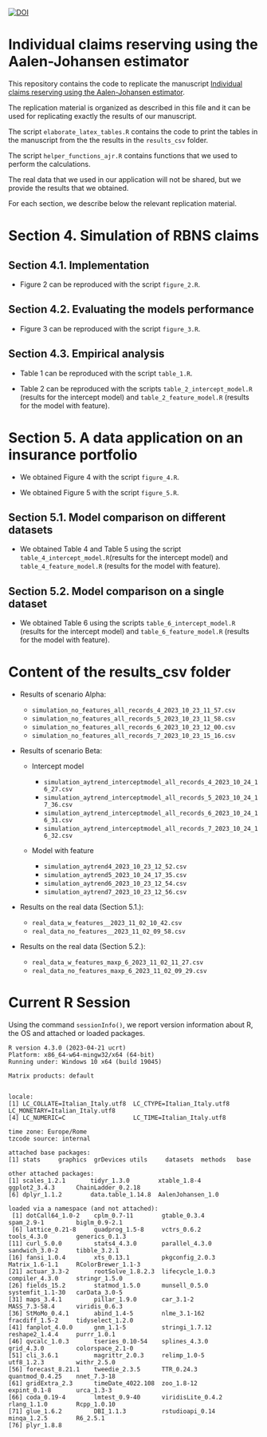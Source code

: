 [![DOI](https://zenodo.org/badge/691535587.svg)](https://zenodo.org/doi/10.5281/zenodo.10118895)

# Individual claims reserving using the Aalen-Johansen estimator

This repository contains the code to replicate the manuscript [Individual claims reserving using the Aalen-Johansen estimator](https://arxiv.org/5231629). 

The replication material is organized as described in this file and it can be used for replicating exactly the results of our manuscript.

The script `elaborate_latex_tables.R` contains the code to print the tables in the manuscript from the the results in the `results_csv` folder.

The script `helper_functions_ajr.R` contains functions that we used to perform the calculations.  

The real data that we used in our application will not be shared, but we provide the results that we obtained.

For each section, we describe below the relevant replication material. 

# Section 4. Simulation of RBNS claims

## Section 4.1. Implementation

- Figure 2 can be reproduced with the script `figure_2.R`.

## Section 4.2. Evaluating the models performance

- Figure 3 can be reproduced with the script `figure_3.R`.

## Section 4.3. Empirical analysis

- Table 1 can be reproduced with the script  `table_1.R`.

- Table 2 can be reproduced with the scripts `table_2_intercept_model.R` (results for the intercept model) and `table_2_feature_model.R` (results for the model with feature).

# Section 5. A data application on an insurance portfolio

- We obtained Figure 4 with the script  `figure_4.R`. 

- We obtained Figure 5 with the script  `figure_5.R`. 


## Section 5.1. Model comparison on different datasets

- We obtained Table 4 and Table 5 using the script `table_4_intercept_model.R`(results for the intercept model) and `table_4_feature_model.R` (results for the model with feature).

## Section 5.2. Model comparison on a single dataset

- We obtained Table 6 using the scripts `table_6_intercept_model.R` (results for the intercept model) and `table_6_feature_model.R` (results for the model with feature).

# Content of the results_csv folder

- Results of scenario Alpha: 
  
  - `simulation_no_features_all_records_4_2023_10_23_11_57.csv`
  - `simulation_no_features_all_records_5_2023_10_23_11_58.csv`
  - `simulation_no_features_all_records_6_2023_10_23_12_00.csv`
  - `simulation_no_features_all_records_7_2023_10_23_15_16.csv`
  

- Results of scenario Beta:
  
  - Intercept model
  
    - `simulation_aytrend_interceptmodel_all_records_4_2023_10_24_16_27.csv`
    - `simulation_aytrend_interceptmodel_all_records_5_2023_10_24_17_36.csv`
    - `simulation_aytrend_interceptmodel_all_records_6_2023_10_24_16_31.csv`
    - `simulation_aytrend_interceptmodel_all_records_7_2023_10_24_16_32.csv`
  
  - Model with feature
  
    - `simulation_aytrend4_2023_10_23_12_52.csv`
    - `simulation_aytrend5_2023_10_24_17_35.csv`
    - `simulation_aytrend6_2023_10_23_12_54.csv`
    - `simulation_aytrend7_2023_10_23_12_56.csv`

- Results on the real data (Section 5.1.): 
  
  - `real_data_w_features__2023_11_02_10_42.csv` 
  - `real_data_no_features__2023_11_02_09_58.csv`

- Results on the real data (Section 5.2.): 
  
  - `real_data_w_features_maxp_6_2023_11_02_11_27.csv`
  - `real_data_no_features_maxp_6_2023_11_02_09_29.csv`
  
# Current R Session

Using the command `sessionInfo()`, we report version information about R, the OS and attached or loaded packages.

```
R version 4.3.0 (2023-04-21 ucrt)
Platform: x86_64-w64-mingw32/x64 (64-bit)
Running under: Windows 10 x64 (build 19045)

Matrix products: default


locale:
[1] LC_COLLATE=Italian_Italy.utf8  LC_CTYPE=Italian_Italy.utf8    LC_MONETARY=Italian_Italy.utf8
[4] LC_NUMERIC=C                   LC_TIME=Italian_Italy.utf8    

time zone: Europe/Rome
tzcode source: internal

attached base packages:
[1] stats     graphics  grDevices utils     datasets  methods   base     

other attached packages:
[1] scales_1.2.1       tidyr_1.3.0        xtable_1.8-4       ggplot2_3.4.3      ChainLadder_0.2.18
[6] dplyr_1.1.2        data.table_1.14.8  AalenJohansen_1.0 

loaded via a namespace (and not attached):
 [1] dotCall64_1.0-2    cplm_0.7-11        gtable_0.3.4       spam_2.9-1         biglm_0.9-2.1     
 [6] lattice_0.21-8     quadprog_1.5-8     vctrs_0.6.2        tools_4.3.0        generics_0.1.3    
[11] curl_5.0.0         stats4_4.3.0       parallel_4.3.0     sandwich_3.0-2     tibble_3.2.1      
[16] fansi_1.0.4        xts_0.13.1         pkgconfig_2.0.3    Matrix_1.6-1.1     RColorBrewer_1.1-3
[21] actuar_3.3-2       rootSolve_1.8.2.3  lifecycle_1.0.3    compiler_4.3.0     stringr_1.5.0     
[26] fields_15.2        statmod_1.5.0      munsell_0.5.0      systemfit_1.1-30   carData_3.0-5     
[31] maps_3.4.1         pillar_1.9.0       car_3.1-2          MASS_7.3-58.4      viridis_0.6.3     
[36] StMoMo_0.4.1       abind_1.4-5        nlme_3.1-162       fracdiff_1.5-2     tidyselect_1.2.0  
[41] fanplot_4.0.0      gnm_1.1-5          stringi_1.7.12     reshape2_1.4.4     purrr_1.0.1       
[46] qvcalc_1.0.3       tseries_0.10-54    splines_4.3.0      grid_4.3.0         colorspace_2.1-0  
[51] cli_3.6.1          magrittr_2.0.3     relimp_1.0-5       utf8_1.2.3         withr_2.5.0       
[56] forecast_8.21.1    tweedie_2.3.5      TTR_0.24.3         quantmod_0.4.25    nnet_7.3-18       
[61] gridExtra_2.3      timeDate_4022.108  zoo_1.8-12         expint_0.1-8       urca_1.3-3        
[66] coda_0.19-4        lmtest_0.9-40      viridisLite_0.4.2  rlang_1.1.0        Rcpp_1.0.10       
[71] glue_1.6.2         DBI_1.1.3          rstudioapi_0.14    minqa_1.2.5        R6_2.5.1          
[76] plyr_1.8.8
```